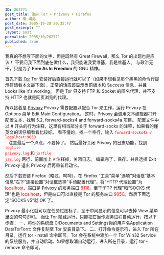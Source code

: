 ```yaml
---
ID: 262771
post_title: 使用 Tor + Privoxy + Firefox
author: 南 靖男
post_date: 2005-10-28 20:35:47
post_excerpt: ""
layout: post
permalink: 2005/10/262771
published: true
---
```

我真的不想写下面的文字，但是既然有 Great Firewall，那么 Tor 的出现也是应该！
不要问我下面到底在做什么，我只能说我爱维基，我是维基人。
与政治无干，只是为了 <strong>Free As In Freedom</strong> 的 GNU 精神。
<!--more-->

首先下载 <a href="http://tor.eff.org:80/dist/win32/tor-0.1.1.2-alpha-win32.exe">Tor</a>
Tor 安装好后直接运行就可以了（如果不想看见那个黑黑的命令行提示符请看本文最下面），正常的话应该显示当前版本和 Success 信息，并且 Looks like it's working。
但是 Tor 只支持 FTP 和 Socket 的匿名代理，并不支持 HTTP 也就是网页浏览的代理。

所以接着是 <a href="http://kent.dl.sourceforge.net:80/sourceforge/ijbswa/privoxy_setup_3_0_3-2.exe">Privoxy</a>
Privoxy 需要配置以配合 Tor 来工作，运行 Privoxy 在 Options 菜单 Edit Main Configuration。
这时，Privoxy 会调用文本编辑器打开配置文本，找到 5.2. forward-socks4 and forward-socks4a 项目。
配置文件中以 # 开头的行为注释，这里有相当部分关于 forward-socks 的注释，如果看的懂英文的话仔细看看比较好。
看不懂的，找一个空行，输入 <font color="#ff0000"><code>forward-socks4a / localhost:9050 .</code></font> 注意最后一个点点，不要掉了。
然后最好关闭 Privoxy 的日志功能，找到 <font color="#ff0000"><code>logfile privoxy.log</code></font> 和 <font color="#ff0000"><code>jarfile jar.log</code></font> 两行，前面加上 <font color="#ff0000"><code>#</code></font> 注释掉，关闭日志。
编辑完了，保存。并且选择 Exit Privoxy 退出 Privoxy 后再重新启动它。

然后下载安装 Firefox（略过，呵呵）。在 Firefox “工具”菜单“选项”对话框“基本信息”右下“连接设置”对话框选择“手动配置代理”，将“HTTP 代理设置”为 <font color="#ff0000">localhost</font>，端口是 Privoxy 的服务端口 <font color="#ff0000">8118</font>。至于“FTP 代理”和“SOCKS 代理”也是 <font color="#ff0000">localhost</font>，但是端口可以直接是 Tor 的服务端口 <font color="#ff0000">9050</font>。然后下面选定“SOCKS v5”就 OK 了。

Privoxy 最小化就可以在任务栏图标了，至于中间显示的信息可以去掉 View 菜单里面的勾勾即可。
而让 Tor 隐藏运行，只能把它当作服务进程自动运行，按以下步骤：
一、将你的系统盘 C:Documents and Settings你的用户名Application DataTorTorrc 文件复制至 Tor 安装目录下。
二、打开命令提示符，进入 Tor 所在目录，运行 tor -install 命令即可。Tor 会在系统中添加一个 Tor Win32 Service 的系统服务，并自动启动。如果想取消自动运行，进入所在目录，运行 tor -remove 命令即可。